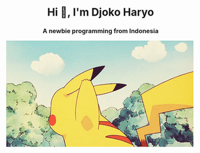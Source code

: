 <h1 align="center">Hi 👋, I'm Djoko Haryo</h1>
<h3 align="center">A newbie programming from Indonesia</h3>

<picture>
 <source media="(prefers-color-scheme: dark)" srcset="./hello1.gif">
 <source media="(prefers-color-scheme: light)" srcset="./hello1.gif">
 <img alt="hello .gif" src="./hello.gif">
</picture>


